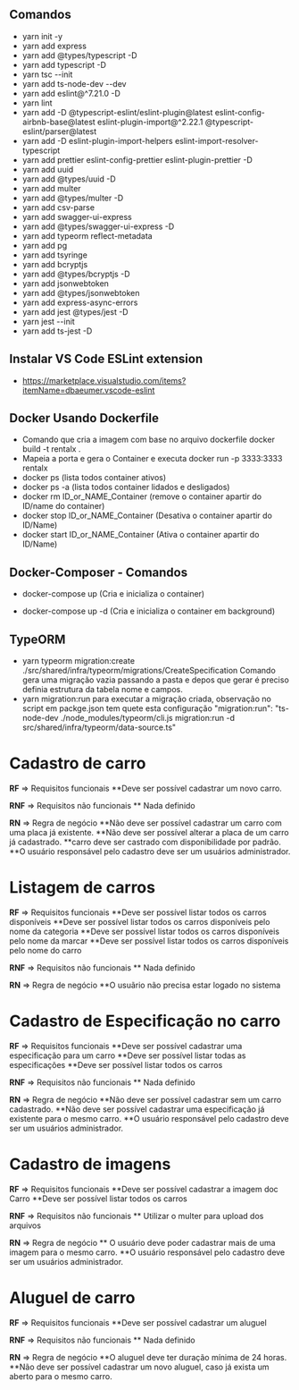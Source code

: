 ## Comandos

* yarn init -y
* yarn add express
* yarn add @types/typescript -D
* yarn add typescript -D
* yarn tsc --init
* yarn add ts-node-dev --dev
* yarn add eslint@^7.21.0 -D
* yarn lint
* yarn add -D @typescript-eslint/eslint-plugin@latest eslint-config-airbnb-base@latest eslint-plugin-import@^2.22.1 @typescript-eslint/parser@latest
* yarn add -D eslint-plugin-import-helpers eslint-import-resolver-typescript
* yarn add prettier eslint-config-prettier eslint-plugin-prettier -D
* yarn add uuid
* yarn add @types/uuid -D
* yarn add multer 
* yarn add @types/multer -D
* yarn add csv-parse
* yarn add swagger-ui-express
* yarn add @types/swagger-ui-express -D
* yarn add typeorm reflect-metadata
* yarn add pg
* yarn add tsyringe
* yarn add bcryptjs
* yarn add @types/bcryptjs -D
* yarn add jsonwebtoken
* yarn add @types/jsonwebtoken
* yarn add express-async-errors
* yarn add jest @types/jest -D
* yarn jest --init
* yarn add  ts-jest -D

## Instalar VS Code ESLint extension
* https://marketplace.visualstudio.com/items?itemName=dbaeumer.vscode-eslint

## Docker Usando Dockerfile


* Comando que cria a imagem com base no arquivo dockerfile docker build -t  rentalx .
* Mapeia a porta e gera o Container  e executa docker run  -p 3333:3333 rentalx
* docker ps (lista todos container ativos)
* docker ps -a (lista todos container lidados e desligados)
* docker rm ID_or_NAME_Container (remove o container apartir do ID/name do container)
* docker stop ID_or_NAME_Container (Desativa o container apartir do ID/Name)
* docker start ID_or_NAME_Container (Ativa o container apartir do ID/Name)



## Docker-Composer - Comandos

* docker-compose up (Cria e inicializa o container)

* docker-compose up -d (Cria e inicializa o container em background)

## TypeORM 

* yarn typeorm migration:create ./src/shared/infra/typeorm/migrations/CreateSpecification Comando gera uma migração vazia passando a pasta e depos que gerar é preciso definia estrutura da tabela nome e campos.
* yarn migration:run para executar a migração criada, observação no script em packge.json tem quete esta configuração "migration:run": "ts-node-dev ./node_modules/typeorm/cli.js migration:run -d src/shared/infra/typeorm/data-source.ts"


# Cadastro de carro

**RF** => Requisitos funcionais
    **Deve ser possível cadastrar um novo carro.
    

**RNF** => Requisitos não funcionais
   ** Nada definido

**RN** => Regra de negócio
    **Não deve ser possível cadastrar um carro com uma placa já existente.
    **Não deve ser possível alterar a placa de um carro já cadastrado.
    **carro deve ser castrado com disponibilidade por padrão.
    **O usuário responsável pelo cadastro deve ser  um usuários administrador.

# Listagem de carros

**RF** => Requisitos funcionais
    **Deve ser possível listar todos os carros disponíveis
    **Deve ser possível listar todos os carros disponíveis pelo nome da categoria
    **Deve ser possível listar todos os carros disponíveis pelo nome da marcar
    **Deve ser possível listar todos os carros disponíveis pelo nome do carro

**RNF** => Requisitos não funcionais
   ** Nada definido

**RN** => Regra de negócio
 **O usuãrio não precisa estar logado no sistema

# Cadastro de Especificação no carro

**RF** => Requisitos funcionais
    **Deve ser possível cadastrar uma especificação para um carro
    **Deve ser possível listar todas as especificações
    **Deve ser possível listar todos os carros

**RNF** => Requisitos não funcionais
   ** Nada definido

**RN** => Regra de negócio
  **Não deve ser possível cadastrar sem um carro cadastrado.
  **Não deve ser possível cadastrar uma especificação já existente para o mesmo carro.
  **O usuário responsável pelo cadastro deve ser  um usuários administrador.

# Cadastro de imagens

**RF** => Requisitos funcionais
    **Deve ser possível cadastrar a imagem doc Carro
    **Deve ser possível listar todos os carros

**RNF** => Requisitos não funcionais
   ** Utilizar o multer para upload dos arquivos

**RN** => Regra de negócio
    ** O usuário deve poder cadastrar mais de uma imagem para o mesmo carro.
    **O usuário responsável pelo cadastro deve ser  um usuários administrador.

# Aluguel de carro

**RF** => Requisitos funcionais
**Deve ser possível cadastrar um aluguel 

**RNF** => Requisitos não funcionais
   ** Nada definido

**RN** => Regra de negócio
  **O aluguel deve ter duração mínima de 24 horas. 
  **Não deve ser possível cadastrar um novo aluguel, caso já exista um aberto para o mesmo carro.
  